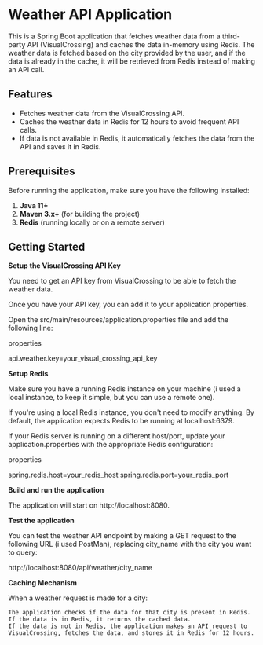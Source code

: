 # Weather API Application

This is a Spring Boot application that fetches weather data from a third-party API (VisualCrossing) and caches the data in-memory using Redis. The weather data is fetched based on the city provided by the user, and if the data is already in the cache, it will be retrieved from Redis instead of making an API call.

## Features

- Fetches weather data from the VisualCrossing API.
- Caches the weather data in Redis for 12 hours to avoid frequent API calls.
- If data is not available in Redis, it automatically fetches the data from the API and saves it in Redis.
  
## Prerequisites

Before running the application, make sure you have the following installed:

1. **Java 11+**
2. **Maven 3.x+** (for building the project)
3. **Redis** (running locally or on a remote server)

## Getting Started

**Setup the VisualCrossing API Key**

You need to get an API key from VisualCrossing to be able to fetch the weather data.

Once you have your API key, you can add it to your application properties.

Open the src/main/resources/application.properties file and add the following line:

properties

api.weather.key=your_visual_crossing_api_key

**Setup Redis**

Make sure you have a running Redis instance on your machine (i used a local instance, to keep it simple, but you can use a remote one).

If you're using a local Redis instance, you don't need to modify anything. By default, the application expects Redis to be running at localhost:6379.

If your Redis server is running on a different host/port, update your application.properties with the appropriate Redis configuration:

properties

spring.redis.host=your_redis_host
spring.redis.port=your_redis_port

**Build and run the application**

The application will start on http://localhost:8080.

**Test the application**

You can test the weather API endpoint by making a GET request to the following URL (i used PostMan), replacing city_name with the city you want to query:

http://localhost:8080/api/weather/city_name

**Caching Mechanism**

When a weather request is made for a city:

    The application checks if the data for that city is present in Redis.
    If the data is in Redis, it returns the cached data.
    If the data is not in Redis, the application makes an API request to VisualCrossing, fetches the data, and stores it in Redis for 12 hours.

